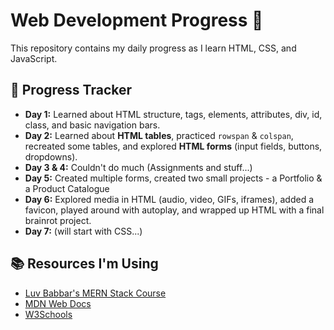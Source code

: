 # Web Development Progress 🚀  

This repository contains my daily progress as I learn HTML, CSS, and JavaScript.  

## 📅 Progress Tracker  
- **Day 1:** Learned about HTML structure, tags, elements, attributes, div, id, class, and basic navigation bars.  
- **Day 2:** Learned about **HTML tables**, practiced `rowspan` & `colspan`, recreated some tables, and explored **HTML forms** (input fields, buttons, dropdowns).
- **Day 3 & 4:** Couldn't do much (Assignments and stuff...)
- **Day 5:** Created multiple forms, created two small projects - a Portfolio & a Product Catalogue
- **Day 6:** Explored media in HTML (audio, video, GIFs, iframes), added a favicon, played around with autoplay, and wrapped up HTML with a final brainrot project.
- **Day 7:** (will start with CSS...)

## 📚 Resources I'm Using  

- [Luv Babbar's MERN Stack Course](https://youtube.com/playlist?list=PLDzeHZWIZsTo0wSBcg4-NMIbC0L8evLrD&si=g0-zd-UP9EmVMnkc)  
- [MDN Web Docs](https://developer.mozilla.org/)  
- [W3Schools](https://www.w3schools.com/)  
